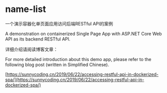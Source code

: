 # name-list
一个演示容器化单页面应用访问后端RESTful API的案例

A demonstration on containerized Single Page App with ASP.NET Core Web API as its backend RESTful API.

详细介绍请阅读博客文章：

For more detailed introduction about this demo app, please refer to the following blog post (written in Simplified Chinese).

[https://sunnycoding.cn/2019/06/22/accessing-restful-api-in-dockerized-spa/](https://sunnycoding.cn/2019/06/22/accessing-restful-api-in-dockerized-spa/)
